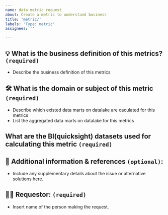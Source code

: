 ```yaml
---
name: data metric request
about: Create a metric to understand business
title: 'metric/'
labels: 'Type: metric'
assignees: ''

---
```


## 💡 What is the business definition of this metrics? `(required)`
- Describe the business definition of this metrics

## 🛠️ What is the domain or subject of this metric `(required)`
- Describe which existed data marts on datalake are caculated for this metrics
- List the aggregated data marts on datalake for this metrics

## What are the BI(quicksight) datasets used for calculating this metric `(required)`

## 🔗 Additional information & references `(optional)`:
- Include any supplementary details about the issue or alternative solutions here.

## 🙋‍♂️ Requestor: `(required)`
- Insert name of the person making the request.
